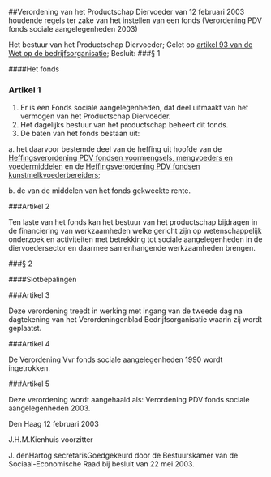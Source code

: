 <meta http-equiv='Content-Type' content='text/html; charset=utf-8' />

##Verordening van het Productschap Diervoeder van 12 februari 2003 houdende regels ter zake van het instellen van een fonds (Verordening PDV fonds sociale aangelegenheden 2003)

Het bestuur van het Productschap Diervoeder;
Gelet op [artikel 93 van de Wet op de bedrijfsorganisatie](../../../../../../../../wet/wet/op/de/bedrijfsorganisatie/BWBR0002058/README.md);
Besluit:
###§ 1 

####Het fonds

### Artikel  1  

1.  Er is een Fonds sociale aangelegenheden, dat deel uitmaakt van het vermogen van het Productschap Diervoeder.   
2.  Het dagelijks bestuur van het productschap beheert dit fonds.   
3.  De baten van het fonds bestaan uit: 

a. het daarvoor bestemde deel van de heffing uit hoofde van de [Heffingsverordening PDV fondsen voormengsels, mengvoeders en voedermiddelen](../../../../../../../../pbo/heffingsverordening/pdv/fondsen/kunstmelkvoederbereiders/jaar/2006/BWBR0019023/README.md) en de [Heffingsverordening PDV fondsen kunstmelkvoederbereiders](../../../../../../../../pbo/heffingsverordening/pdv/fondsen/voormengsels/mengvoeders/en/voedermiddelen/etc/BWBR0019021/README.md);  

b. de van de middelen van het fonds gekweekte rente.    

###Artikel 2 

Ten laste van het fonds kan het bestuur van het productschap bijdragen in de financiering van werkzaamheden welke gericht zijn op wetenschappelijk onderzoek en activiteiten met betrekking tot sociale aangelegenheden in de diervoedersector en daarmee samenhangende werkzaamheden brengen.

###§ 2 

####Slotbepalingen

###Artikel 3 

Deze verordening treedt in werking met ingang van de tweede dag na dagtekening van het Verordeningenblad Bedrijfsorganisatie waarin zij wordt geplaatst.

###Artikel 4 

De Verordening Vvr fonds sociale aangelegenheden 1990 wordt ingetrokken.

###Artikel 5 

Deze verordening wordt aangehaald als: Verordening PDV fonds sociale aangelegenheden 2003.

Den Haag
12 februari 2003

J.H.M.Kienhuis
voorzitter

J. denHartog
secretarisGoedgekeurd door de Bestuurskamer van de Sociaal-Economische Raad bij besluit van 22 mei 2003.
